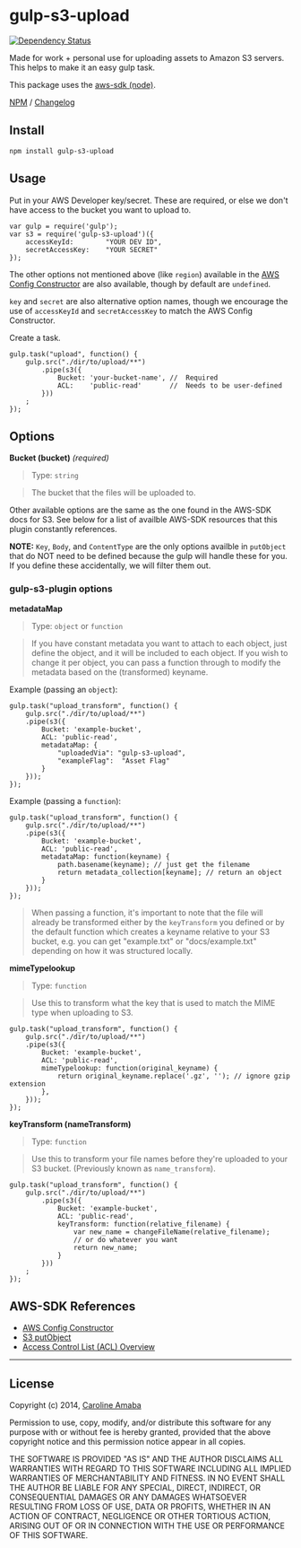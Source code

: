 # gulp-s3-upload

[![Dependency Status](https://www.versioneye.com/user/projects/54a2f974974275fa0a00000f/badge.svg?style=flat)](https://www.versioneye.com/user/projects/54a2f974974275fa0a00000f)

Made for work + personal use for uploading assets to Amazon S3 servers.  
This helps to make it an easy gulp task.

This package uses the [aws-sdk (node)](http://aws.amazon.com/sdk-for-node-js/).

[NPM](https://www.npmjs.com/package/gulp-s3-upload) / [Changelog](docs/changelog.md)

## Install

    npm install gulp-s3-upload

## Usage

Put in your AWS Developer key/secret. These are required, or else we don't have access to the bucket you want to upload to.

    var gulp = require('gulp');
    var s3 = require('gulp-s3-upload')({
        accessKeyId:        "YOUR DEV ID",
        secretAccessKey:    "YOUR SECRET"
    });

The other options not mentioned above (like `region`) available in the [AWS Config Constructor](http://docs.aws.amazon.com/AWSJavaScriptSDK/latest/AWS/Config.html#constructor-property) are also available, though by default are `undefined`.

`key` and `secret` are also alternative option names, though we encourage the use of `accessKeyId` and `secretAccessKey` to match the AWS Config Constructor.

Create a task.

    gulp.task("upload", function() {
        gulp.src("./dir/to/upload/**")
            .pipe(s3({
                Bucket: 'your-bucket-name', //  Required
                ACL:    'public-read'       //  Needs to be user-defined
            }))
        ;
    });

## Options

**Bucket (bucket)** *(required)*

> Type: `string`

> The bucket that the files will be uploaded to.

Other available options are the same as the one found in the AWS-SDK docs for S3.  See below for a list of availble AWS-SDK resources that this plugin constantly references.

**NOTE:** `Key`, `Body`, and `ContentType` are the only options availble in `putObject` that do NOT need to be defined because the gulp will handle these for you. If you define these accidentally, we will filter them out.

### gulp-s3-plugin options

**metadataMap**

> Type: `object` or `function`

> If you have constant metadata you want to attach to each object,
> just define the object, and it will be included to each object.
> If you wish to change it per object, you can pass a function through
> to modify the metadata based on the (transformed) keyname.

Example (passing an `object`):

    gulp.task("upload_transform", function() {
        gulp.src("./dir/to/upload/**")
        .pipe(s3({
            Bucket: 'example-bucket',
            ACL: 'public-read',
            metadataMap: {
                "uploadedVia": "gulp-s3-upload",
                "exampleFlag":  "Asset Flag"
            }
        }));
    });

Example (passing a `function`):

    gulp.task("upload_transform", function() {
        gulp.src("./dir/to/upload/**")
        .pipe(s3({
            Bucket: 'example-bucket',
            ACL: 'public-read',
            metadataMap: function(keyname) {
                path.basename(keyname); // just get the filename
                return metadata_collection[keyname]; // return an object
            }
        }));
    });

> When passing a function, it's important to note that the file
> will already be transformed either by the `keyTransform` you defined
> or by the default function which creates a keyname relative to
> your S3 bucket, e.g. you can get "example.txt" or "docs/example.txt"
> depending on how it was structured locally.

**mimeTypelookup**

> Type: `function`

> Use this to transform what the key that is used to match the MIME type when uploading to S3.

    gulp.task("upload_transform", function() {
        gulp.src("./dir/to/upload/**")
        .pipe(s3({
            Bucket: 'example-bucket',
            ACL: 'public-read',
            mimeTypelookup: function(original_keyname) {
                return original_keyname.replace('.gz', ''); // ignore gzip extension
            },
        }));
    });


**keyTransform (nameTransform)**

> Type: `function`

> Use this to transform your file names before they're uploaded to your S3 bucket.
> (Previously known as `name_transform`).

    gulp.task("upload_transform", function() {
        gulp.src("./dir/to/upload/**")
            .pipe(s3({
                Bucket: 'example-bucket',
                ACL: 'public-read',
                keyTransform: function(relative_filename) {
                    var new_name = changeFileName(relative_filename);
                    // or do whatever you want
                    return new_name;
                }
            }))
        ;
    });


## AWS-SDK References

* [AWS Config Constructor](http://docs.aws.amazon.com/AWSJavaScriptSDK/latest/AWS/Config.html#constructor-property)
* [S3 putObject](http://docs.aws.amazon.com/AWSJavaScriptSDK/latest/AWS/S3.html#putObject-property)
* [Access Control List (ACL) Overview](http://docs.aws.amazon.com/AmazonS3/latest/dev/acl-overview.html)

----------------------------------------------------

## License

Copyright (c) 2014, [Caroline Amaba](mailto:caroline.amaba@gmail.com)

Permission to use, copy, modify, and/or distribute this software for any purpose with or without fee is hereby granted, provided that the above copyright notice and this permission notice appear in all copies.

THE SOFTWARE IS PROVIDED "AS IS" AND THE AUTHOR DISCLAIMS ALL WARRANTIES WITH REGARD TO THIS SOFTWARE INCLUDING ALL IMPLIED WARRANTIES OF MERCHANTABILITY AND FITNESS. IN NO EVENT SHALL THE AUTHOR BE LIABLE FOR ANY SPECIAL, DIRECT, INDIRECT, OR CONSEQUENTIAL DAMAGES OR ANY DAMAGES WHATSOEVER RESULTING FROM LOSS OF USE, DATA OR PROFITS, WHETHER IN AN ACTION OF CONTRACT, NEGLIGENCE OR OTHER TORTIOUS ACTION, ARISING OUT OF OR IN CONNECTION WITH THE USE OR PERFORMANCE OF THIS SOFTWARE.
